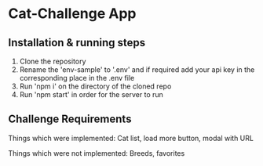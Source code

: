 # Cat-Challenge App

## Installation & running steps
1. Clone the repository
2. Rename the 'env-sample' to '.env' and if required add your api key in the corresponding place in the .env file
3. Run 'npm i' on the directory of the cloned repo
4. Run 'npm start' in order for the server to run

## Challenge Requirements
Things which were implemented:
Cat list, load more button, modal with URL

Things which were not implemented:
Breeds, favorites
